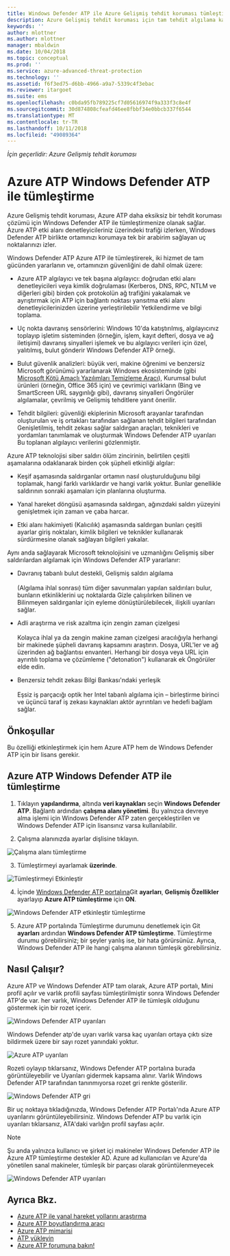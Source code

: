```yaml
---
title: Windows Defender ATP ile Azure Gelişmiş tehdit koruması tümleştirme | Microsoft Docs
description: Azure Gelişmiş tehdit koruması için tam tehdit algılama kapsamının Windows Defender ATP ile tümleştirme
keywords: ''
author: mlottner
ms.author: mlottner
manager: mbaldwin
ms.date: 10/04/2018
ms.topic: conceptual
ms.prod: ''
ms.service: azure-advanced-threat-protection
ms.technology: ''
ms.assetid: f6f3ed75-d6bb-4966-a9a7-5339c4f3ebac
ms.reviewer: itargoet
ms.suite: ems
ms.openlocfilehash: c0bda95fb789225cf7d05616974f9a333f3c8e4f
ms.sourcegitcommit: 30d874808cfeafd46ee8fbbf34e0bbcb337f6544
ms.translationtype: MT
ms.contentlocale: tr-TR
ms.lasthandoff: 10/11/2018
ms.locfileid: "49089364"
---
```

*İçin geçerlidir: Azure Gelişmiş tehdit koruması*

# <a name="integrate-azure-atp-with-windows-defender-atp"></a>Azure ATP Windows Defender ATP ile tümleştirme

Azure Gelişmiş tehdit koruması, Azure ATP daha eksiksiz bir tehdit koruması çözümü için Windows Defender ATP ile tümleştirmenize olanak sağlar. Azure ATP etki alanı denetleyicileriniz üzerindeki trafiği izlerken, Windows Defender ATP birlikte ortamınızı korumaya tek bir arabirim sağlayan uç noktalarınızı izler.

Windows Defender ATP Azure ATP ile tümleştirerek, iki hizmet de tam gücünden yararlanın ve, ortamınızın güvenliğini de dahil olmak üzere:

- Azure ATP algılayıcı ve tek başına algılayıcı: doğrudan etki alanı denetleyicileri veya kimlik doğrulaması (Kerberos, DNS, RPC, NTLM ve diğerleri gibi) birden çok protokolün ağ trafiğini yakalamak ve ayrıştırmak için ATP için bağlantı noktası yansıtma etki alanı denetleyicilerinizden üzerine yerleştirilebilir Yetkilendirme ve bilgi toplama. 

-   Uç nokta davranış sensörlerini: Windows 10'da katıştırılmış, algılayıcınız toplayıp işletim sisteminden (örneğin, işlem, kayıt defteri, dosya ve ağ iletişimi) davranış sinyalleri işlemek ve bu algılayıcı verileri için özel, yalıtılmış, bulut gönderir Windows Defender ATP örneği.

- Bulut güvenlik analizleri: büyük veri, makine öğrenimi ve benzersiz Microsoft görünümü yararlanarak Windows ekosisteminde (gibi [Microsoft Kötü Amaçlı Yazılımları Temizleme Aracı](https://www.microsoft.com/download/malicious-software-removal-tool-details.aspx)), Kurumsal bulut ürünleri (örneğin, Office 365 için) ve çevrimiçi varlıkların (Bing ve SmartScreen URL saygınlığı gibi), davranış sinyalleri Öngörüler algılamalar, çevrilmiş ve Gelişmiş tehditlere yanıt önerilir.

- Tehdit bilgileri: güvenliği ekiplerinin Microsoft arayanlar tarafından oluşturulan ve iş ortakları tarafından sağlanan tehdit bilgileri tarafından Genişletilmiş, tehdit zekası sağlar saldırgan araçları, teknikleri ve yordamları tanımlamak ve oluşturmak Windows Defender ATP uyarıları Bu toplanan algılayıcı verilerini gözlenmiştir.

Azure ATP teknolojisi siber saldırı ölüm zincirinin, belirtilen çeşitli aşamalarına odaklanarak birden çok şüpheli etkinliği algılar:

- Keşif aşamasında saldırganlar ortamın nasıl oluşturulduğunu bilgi toplamak, hangi farklı varlıklardır ve hangi varlık yoktur. Bunlar genellikle saldırının sonraki aşamaları için planlarına oluşturma.

- Yanal hareket döngüsü aşamasında saldırgan, ağınızdaki saldırı yüzeyini genişletmek için zaman ve çaba harcar.

- Etki alanı hakimiyeti (Kalıcılık) aşamasında saldırgan bunları çeşitli ayarlar giriş noktaları, kimlik bilgileri ve teknikler kullanarak sürdürmesine olanak sağlayan bilgileri yakalar.

Aynı anda sağlayarak Microsoft teknolojisini ve uzmanlığını Gelişmiş siber saldırılardan algılamak için Windows Defender ATP yararlanır:

- Davranış tabanlı bulut destekli, Gelişmiş saldırı algılama<br></br>(Algılama ihlal sonrası) tüm diğer savunmaları yapılan saldırıları bulur, bunların etkinliklerini uç noktalarda Gizle çalışılırken bilinen ve Bilinmeyen saldırganlar için eyleme dönüştürülebilecek, ilişkili uyarıları sağlar.

- Adli araştırma ve risk azaltma için zengin zaman çizelgesi<br></br>Kolayca ihlal ya da zengin makine zaman çizelgesi aracılığıyla herhangi bir makinede şüpheli davranış kapsamını araştırın. Dosya, URL'ler ve ağ üzerinden ağ bağlantısı envanteri. Herhangi bir dosya veya URL için ayrıntılı toplama ve çözümleme ("detonation") kullanarak ek Öngörüler elde edin.

- Benzersiz tehdit zekası Bilgi Bankası'ndaki yerleşik<br></br>Eşsiz iş parçacığı optik her Intel tabanlı algılama için – birleştirme birinci ve üçüncü taraf iş zekası kaynakları aktör ayrıntıları ve hedefi bağlam sağlar.

## <a name="prerequisites"></a>Önkoşullar

Bu özelliği etkinleştirmek için hem Azure ATP hem de Windows Defender ATP için bir lisans gerekir. 


## <a name="how-to-integrate-azure-atp-with-windows-defender-atp"></a>Azure ATP Windows Defender ATP ile tümleştirme

1. Tıklayın **yapılandırma**, altında **veri kaynakları** seçin **Windows Defender ATP**. Bağlantı ardından **çalışma alanı yönetimi**. Bu yalnızca devreye alma işlemi için Windows Defender ATP zaten gerçekleştirilen ve Windows Defender ATP için lisansınız varsa kullanılabilir. 

2. Çalışma alanınızda ayarlar dişlisine tıklayın.

 ![Çalışma alanı tümleştirme](./media/edit-workspace.png)
 
3. Tümleştirmeyi ayarlamak **üzerinde**. 

 ![Tümleştirmeyi Etkinleştir](./media/enable-integration.png)

4. İçinde [Windows Defender ATP portalına](https://securitycenter.windows.com/preferences/advanced)Git **ayarları**, **Gelişmiş Özellikler** ayarlayıp **Azure ATP tümleştirme** için  **ON**. 

 ![Windows Defender ATP etkinleştir tümleştirme](./media/wd-atp-enable.png)

5. Azure ATP portalında Tümleştirme durumunu denetlemek için Git **ayarları** ardından **Windows Defender ATP tümleştirme**. Tümleştirme durumu görebilirsiniz; bir şeyler yanlış ise, bir hata görürsünüz. Ayrıca, Windows Defender ATP ile hangi çalışma alanının tümleşik görebilirsiniz.

## <a name="how-it-works"></a>Nasıl Çalışır?

Azure ATP ve Windows Defender ATP tam olarak, Azure ATP portalı, Mini profil açılır ve varlık profili sayfası tümleştirilmiştir sonra Windows Defender ATP'de var. her varlık, Windows Defender ATP ile tümleşik olduğunu göstermek için bir rozet içerir. 

 ![Windows Defender ATP uyarıları](./media/profile-alerts-wd.png)

Windows Defender atp'de uyarı varlık varsa kaç uyarıları ortaya çıktı size bildirmek üzere bir sayı rozet yanındaki yoktur.

 ![Azure ATP uyarıları](./media/atp-integrated-wd-icon-alerts.png)

Rozeti oylayıp tıklarsanız, Windows Defender ATP portalına burada görüntüleyebilir ve Uyarıları gidermek kapsama alınır. Varlık Windows Defender ATP tarafından tanınmıyorsa rozet gri renkte gösterilir. 

 ![Windows Defender ATP gri](./media/wd-grey.png)

Bir uç noktaya tıkladığınızda, Windows Defender ATP Portalı'nda Azure ATP uyarılarını görüntüleyebilirsiniz. Windows Defender ATP bu varlık için uyarıları tıklarsanız, ATA'daki varlığın profil sayfası açılır. 
 
 > [!NOTE]
 > Şu anda yalnızca kullanıcı ve şirket içi makineler Windows Defender ATP ile Azure ATP tümleştirme destekler AD. Azure ad kullanıcıları ve Azure'da yönetilen sanal makineler, tümleşik bir parçası olarak görüntülenmeyecek 

![Windows Defender ATP uyarıları](./media/wd-atp-alerts.png)


## <a name="see-also"></a>Ayrıca Bkz.

- [Azure ATP ile yanal hareket yollarını araştırma](use-case-lateral-movement-path.md)
- [Azure ATP boyutlandırma aracı](http://aka.ms/aatpsizingtool)
- [Azure ATP mimarisi](atp-architecture.md)
- [ATP yükleyin](install-atp-step1.md)
- [Azure ATP forumuna bakın!](https://aka.ms/azureatpcommunity)

